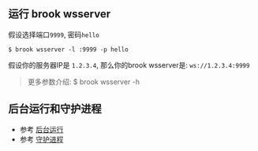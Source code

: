 ## 运行 brook wsserver

假设选择端口`9999`, 密码`hello`

```
$ brook wsserver -l :9999 -p hello
```

假设你的服务器IP是 `1.2.3.4`, 那么你的brook wsserver是: `ws://1.2.3.4:9999`

> 更多参数介绍: $ brook wsserver -h

## 后台运行和守护进程

* 参考 [后台运行](brook-server.md)
* 参考 [守护进程](joker.md)
